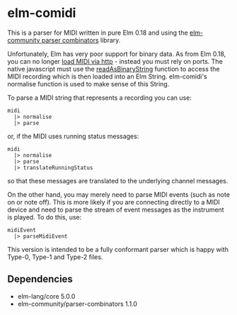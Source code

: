 elm-comidi
===========

This is a parser for MIDI written in pure Elm 0.18 and using the [elm-community parser combinators](https://github.com/elm-community/parser-combinators) library.

Unfortunately, Elm has very poor support for binary data.  As from Elm 0.18, you can no longer [load MIDI via http](https://github.com/elm-lang/http/issues/11) - instead you must rely on ports. The native javascript must use the [readAsBinaryString](https://developer.mozilla.org/en-US/docs/Web/API/FileReader/readAsBinaryString) function to access the MIDI recording which is then loaded into an Elm String. elm-comidi's normalise function is used to make sense of this String.

To parse a MIDI string that represents a recording you can use:

    midi
      |> normalise
      |> parse

or, if the MIDI uses running status messages:

    midi
      |> normalise
      |> parse
      |> translateRunningStatus

so that these messages are translated to the underlying channel messages.

On the other hand, you may merely need to parse MIDI events (such as note on or note off). This is more likely if you are connecting directly
to a MIDI device and need to parse the stream of event messages as the instrument is played.  To do this, use:

    midiEvent
      |> parseMidiEvent


This version is intended to be a fully conformant parser which is happy with Type-0, Type-1 and Type-2 files.

Dependencies
------------

*  elm-lang/core 5.0.0
*  elm-community/parser-combinators 1.1.0
